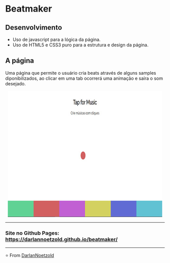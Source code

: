 # Beatmaker
## Desenvolvimento
* Uso de javascript para a lógica da página.
* Uso de HTML5 e CSS3 puro para a estrutura e design da página.
## A página
Uma página que permite o usuário cria beats através de alguns samples diponibilizados, ao clicar em uma tab ocorrerá uma animação e saíra o som desejado.

<p align="center"><img src="https://github.com/DarlanNoetzold/beatmaker/blob/master/beatmaker01.jpg" /></p>

---

### Site no Github Pages: https://darlannoetzold.github.io/beatmaker/

---

⭐️ From [DarlanNoetzold](https://github.com/DarlanNoetzold)
